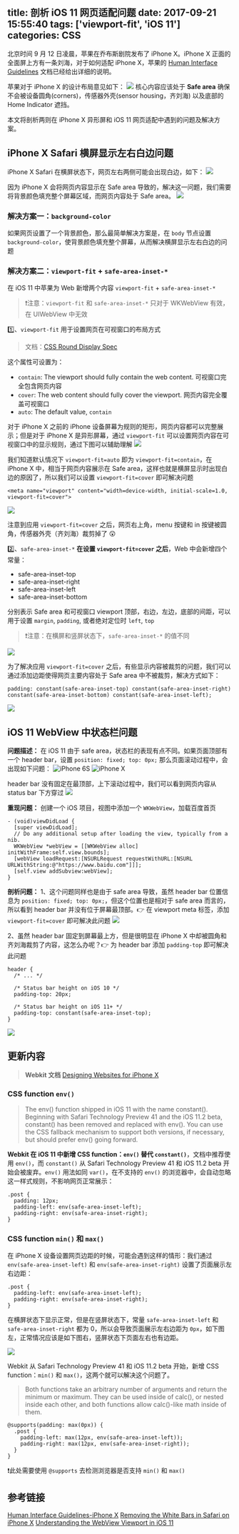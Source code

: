 title: 剖析 iOS 11 网页适配问题
date: 2017-09-21 15:55:40
tags: ['viewport-fit', 'iOS 11']
categories: CSS
---

北京时间 9 月 12 日凌晨，苹果在乔布斯剧院发布了 iPhone X。iPhone X 正面的全面屏上方有一条刘海，对于如何适配 iPhone X，苹果的 [Human Interface Guidelines](https://developer.apple.com/ios/human-interface-guidelines/overview/iphone-x/) 文档已经给出详细的说明。

苹果对于 iPhone X 的设计布局意见如下：
![](http://7vikhl.com1.z0.glb.clouddn.com/iphone-x-safe-area.png)
核心内容应该处于 **Safe area** 确保不会被设备圆角(corners)，传感器外壳(sensor housing，齐刘海) 以及底部的 Home Indicator 遮挡。

本文将剖析两则在  iPhone X 异形屏和 iOS 11 网页适配中遇到的问题及解决方案。
<!-- more -->

## iPhone X Safari 横屏显示左右白边问题
iPhone X Safari 在横屏状态下，网页左右两侧可能会出现白边，如下：
![](http://7vikhl.com1.z0.glb.clouddn.com/424F6040-3325-4AD5-8683-6D55AE4D9BEA.png)

因为 iPhone X 会将网页内容显示在 Safe area 导致的，解决这一问题，我们需要将背景颜色填充整个屏幕区域，而网页内容处于 Safe area。
![](http://7vikhl.com1.z0.glb.clouddn.com/47C98605-A351-4903-BDC7-C1E6878D0485.png)

### 解决方案一：`background-color`
如果网页设置了一个背景颜色，那么最简单解决方案是，在 `body` 节点设置 `background-color`，使背景颜色填充整个屏幕，从而解决横屏显示左右白边的问题

### 解决方案二：`viewport-fit` + `safe-area-inset-*`
在 iOS 11 中苹果为 Web 新增两个内容 `viewport-fit` + `safe-area-inset-*`
> ❗️注意：`viewport-fit` 和 `safe-area-inset-*` 只对于 WKWebView 有效，在 UIWebView 中无效

1️⃣、`viewport-fit` 用于设置网页在可视窗口的布局方式
> 文档：[CSS Round Display Spec](https://drafts.csswg.org/css-round-display/#viewport-fit-descriptor)

这个属性可设置为：
- `contain`: The viewport should fully contain the web content. 可视窗口完全包含网页内容
- `cover`: The web content should fully cover the viewport.  网页内容完全覆盖可视窗口
- `auto`: The default value, `contain`

对于 iPhone X 之前的 iPhone 设备屏幕为规则的矩形，网页内容都可以完整展示；但是对于 iPhone X 是异形屏幕，通过 `viewport-fit` 可以设置网页内容在可视窗口中的显示规则，通过下图可以辅助理解
![](http://7vikhl.com1.z0.glb.clouddn.com/viewport-fit.png)

我们知道默认情况下 `viewport-fit=auto` 即为 `viewport-fit=contain`，在 iPhone X 中，相当于网页内容展示在 Safe area，这样也就是横屏显示时出现白边的原因了，所以我们可以设置 `viewport-fit=cover` 即可解决问题
```
<meta name="viewport" content="width=device-width, initial-scale=1.0, viewport-fit=cover">
```

![](http://7vikhl.com1.z0.glb.clouddn.com/Screen-Shot-2017-09-14-at-14.19.31.png)

注意到应用 `viewport-fit=cover` 之后，网页右上角，menu 按键和 in 按键被圆角，传感器外壳（齐刘海）裁剪掉了 😲

2️⃣、`safe-area-inset-*`
**在设置 `viewport-fit=cover` 之后**，Web 中会新增四个常量：
- safe-area-inset-top
- safe-area-inset-right
- safe-area-inset-left
- safe-area-inset-bottom

分别表示 Safe area 和可视窗口 viewport 顶部，右边，左边，底部的间距，可以用于设置 `margin`, `padding`, 或者绝对定位时 `left`, `top`
> ❗️注意：在横屏和竖屏状态下，`safe-area-inset-*` 的值不同

![](http://7vikhl.com1.z0.glb.clouddn.com/0C3B9577-094E-411C-9ED3-AA481FA3A50A.png)

为了解决应用 `viewport-fit=cover` 之后，有些显示内容被裁剪的问题，我们可以通过添加边距使得网页主要内容处于 Safe area 中不被裁剪，解决方式如下：
```
padding: constant(safe-area-inset-top) constant(safe-area-inset-right) constant(safe-area-inset-bottom) constant(safe-area-inset-left);
```

![](http://7vikhl.com1.z0.glb.clouddn.com/Screen-Shot-2017-09-14-at-14.07.11-1.png)

## iOS 11 WebView 中状态栏问题
**问题描述：**
在 iOS 11 由于 safe area，状态栏的表现有点不同。如果页面顶部有一个 header bar，设置 `position: fixed; top: 0px;` 那么页面滚动过程中，会出现如下问题：
![iPhone 6S](http://7vikhl.com1.z0.glb.clouddn.com/iPhone%206s.gif)
![iPhone X](http://7vikhl.com1.z0.glb.clouddn.com/iPhone%20X.gif)

header bar 没有固定在最顶部，上下滚动过程中，我们可以看到网页内容从 status bar 下方穿过
![](http://7vikhl.com1.z0.glb.clouddn.com/status-bar-problem.png)

**重现问题：**
创建一个 iOS 项目，视图中添加一个 `WKWebView`，加载百度首页
```
- (void)viewDidLoad {
  [super viewDidLoad];
  // Do any additional setup after loading the view, typically from a nib.
  WKWebView *webView = [[WKWebView alloc] initWithFrame:self.view.bounds];
  [webView loadRequest:[NSURLRequest requestWithURL:[NSURL URLWithString:@"https://www.baidu.com"]]];
  [self.view addSubview:webView];
}
```

**剖析问题：**
1、这个问题同样也是由于 safe area 导致，虽然 header bar 位置信息为 `position: fixed; top: 0px;`，但这个位置也是相对于 safe area 而言的，所以看到 header bar 并没有位于屏幕最顶部。👉 在 viewport meta 标签，添加 `viewport-fit=cover` 即可解决此问题
![](http://7vikhl.com1.z0.glb.clouddn.com/2B17E02C-7C0C-4282-9369-F5E6D1C75836.png)

2、虽然 header bar 固定到屏幕最上方，但是很明显在 iPhone X 中却被圆角和齐刘海裁剪了内容，这怎么办呢？👉 为 header bar 添加 `padding-top` 即可解决此问题
```
header {
  /* ... */

  /* Status bar height on iOS 10 */
  padding-top: 20px;

  /* Status bar height on iOS 11+ */
  padding-top: constant(safe-area-inset-top);
}
```
![](http://7vikhl.com1.z0.glb.clouddn.com/FCF9D371-F2B5-44FE-9FFC-DC991E39FD2C.png)

## 更新内容
> **Webkit 文档** [Designing Websites for iPhone X](https://webkit.org/blog/7929/designing-websites-for-iphone-x/)

### CSS function `env()`
> The env() function shipped in iOS 11 with the name constant(). Beginning with Safari Technology Preview 41 and the iOS 11.2 beta, constant() has been removed and replaced with env(). You can use the CSS fallback mechanism to support both versions, if necessary, but should prefer env() going forward.

**Webkit 在 iOS 11 中新增 CSS function：`env()` 替代 `constant()`**，文档中推荐使用 `env()`，而 `constant()` 从 Safari Technology Preview 41 和 iOS 11.2 beta 开始会被废弃。`env()` 用法如同 `var()`，在不支持的 `env()` 的浏览器中，会自动忽略这一样式规则，不影响网页正常展示：
```
.post {
  padding: 12px;
  padding-left: env(safe-area-inset-left);
  padding-right: env(safe-area-inset-right);
}
```

### CSS function `min()` 和 `max()`
在 iPhone X 设备设置网页边距的时候，可能会遇到这样的情形：我们通过 `env(safe-area-inset-left)` 和 `env(safe-area-inset-right)` 设置了页面展示左右边距：
```
.post {
  padding-left: env(safe-area-inset-left);
  padding-right: env(safe-area-inset-right);
}
```

在横屏状态下显示正常，但是在竖屏状态下，常量 `safe-area-inset-left` 和 `safe-area-inset-right` 都为 0，所以会导致页面展示左右边距为 `0px`，如下图左，正常情况应该是如下图右，竖屏状态下页面左右也有边距。

![](http://7vikhl.com1.z0.glb.clouddn.com/css-funciton-min-max.png)

Webkit 从 Safari Technology Preview 41 和 iOS 11.2 beta 开始，新增 CSS function：`min()` 和 `max()`，这两个就可以解决这个问题了。
> Both functions take an arbitrary number of arguments and return the minimum or maximum. They can be used inside of calc(), or nested inside each other, and both functions allow calc()-like math inside of them.

```
@supports(padding: max(0px)) {
  .post {
    padding-left: max(12px, env(safe-area-inset-left));
    padding-right: max(12px, env(safe-area-inset-right));
  }
}
```

❗️此处需要使用 `@supports` 去检测浏览器是否支持 `min()` 和 `max()`

## 参考链接
[Human Interface Guidelines-iPhone X](https://developer.apple.com/ios/human-interface-guidelines/overview/iphone-x/)
[Removing the White Bars in Safari on iPhone X](http://stephenradford.me/removing-the-white-bars-in-safari-on-iphone-x/)
[Understanding the WebView Viewport in iOS 11](https://ayogo.com/blog/ios11-viewport/)